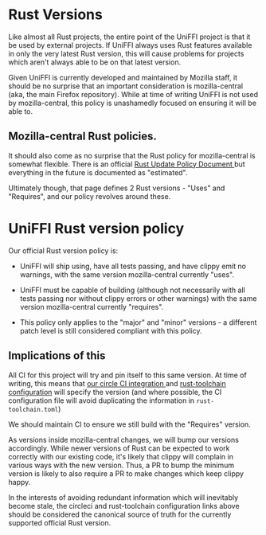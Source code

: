 # Rust Versions

Like almost all Rust projects, the entire point of the UniFFI project is that
it be used by external projects. If UniFFI always uses Rust features available
in only the very latest Rust version, this will cause problems for projects
which aren't always able to be on that latest version.

Given UniFFI is currently developed and maintained by Mozilla staff, it should
be no surprise that an important consideration is mozilla-central (aka, the
main Firefox repository). While at time of writing UniFFI is not used by
mozilla-central, this policy is unashamedly focused on ensuring it will be
able to.

## Mozilla-central Rust policies.

It should also come as no surprise that the Rust policy for mozilla-central
is somewhat flexible. There is an official [Rust Update Policy Document
](https://firefox-source-docs.mozilla.org/writing-rust-code/update-policy.html])
but everything in the future is documented as "estimated".

Ultimately though, that page defines 2 Rust versions - "Uses" and "Requires",
and our policy revolves around these.

# UniFFI Rust version policy

Our official Rust version policy is:

* UniFFI will ship using, have all tests passing, and have clippy emit no
  warnings, with the same version mozilla-central currently "uses".

* UniFFI must be capable of building (although not necessarily with all tests
  passing nor without clippy errors or other warnings) with the same version
  mozilla-central currently "requires".

* This policy only applies to the "major" and "minor" versions - a different
  patch level is still considered compliant with this policy.

## Implications of this

All CI for this project will try and pin itself to this same version. At
time of writing, this means that [our circle CI integration
](https://github.com/mozilla/uniffi-rs/blob/main/.circleci/config.yml) and
[rust-toolchain configuration](https://github.com/mozilla/uniffi-rs/blob/main/rust-toolchain.toml)
will specify the version (and where possible, the CI configuration file will
avoid duplicating the information in `rust-toolchain.toml`)

We should maintain CI to ensure we still build with the "Requires" version.

As versions inside mozilla-central changes, we will bump our versions
accordingly. While newer versions of Rust can be expected to work correctly
with our existing code, it's likely that clippy will complain in various ways
with the new version. Thus, a PR to bump the minimum version is likely to also
require a PR to make changes which keep clippy happy.

In the interests of avoiding redundant information which will inevitably
become stale, the circleci and rust-toolchain configuration links above
should be considered the canonical source of truth for the currently supported
official Rust version.
